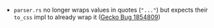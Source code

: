 - `parser.rs` no longer wraps values in quotes (`"..."`) but expects their `to_css` impl to already wrap it ([Gecko Bug 1854809](https://bugzilla.mozilla.org/show_bug.cgi?id=1854809))
